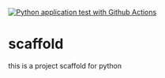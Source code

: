 [![Python application test with Github Actions](https://github.com/jlavadin/scaffold/actions/workflows/main.yml/badge.svg)](https://github.com/jlavadin/scaffold/actions/workflows/main.yml)


# scaffold
this is a project scaffold for python

